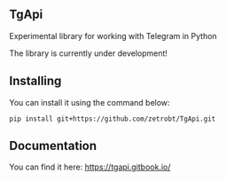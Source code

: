 ## TgApi
Experimental library for working with Telegram in Python

The library is currently under development!

## Installing

You can install it using the command below:
```shell
pip install git+https://github.com/zetrobt/TgApi.git
```

## Documentation
You can find it here: https://tgapi.gitbook.io/
